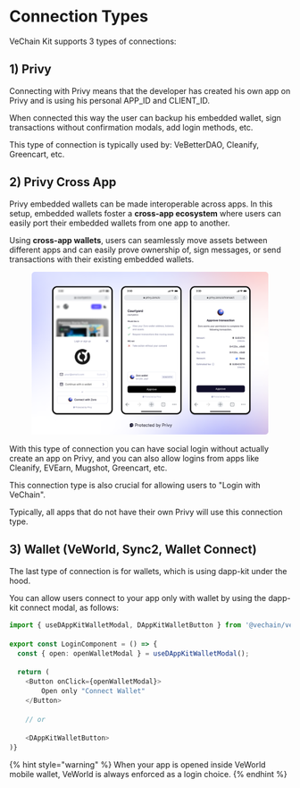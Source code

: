 # Connection Types

VeChain Kit supports 3 types of connections:

## 1) Privy

Connecting with Privy means that the developer has created his own app on Privy and is using his personal APP\_ID and CLIENT\_ID.&#x20;

When connected this way the user can backup his embedded wallet, sign transactions without confirmation modals, add login methods, etc.

This type of connection is typically used by: VeBetterDAO, Cleanify, Greencart, etc.

## 2) Privy Cross App

Privy embedded wallets can be made interoperable across apps. In this setup, embedded wallets foster a **cross-app ecosystem** where users can easily port their embedded wallets from one app to another.

Using **cross-app wallets**, users can seamlessly move assets between different apps and can easily prove ownership of, sign messages, or send transactions with their existing embedded wallets.

<figure><img src="../.gitbook/assets/image (3) (1).png" alt=""><figcaption></figcaption></figure>

With this type of connection you can have social login without actually create an app on Privy, and you can also allow logins from apps like Cleanify, EVEarn, Mugshot, Greencart, etc.&#x20;

This connection type is also crucial for allowing users to "Login with VeChain".

Typically, all apps that do not have their own Privy will use this connection type.

## 3) Wallet (VeWorld, Sync2, Wallet Connect)

The last type of connection is for wallets, which is using dapp-kit under the hood.

You can allow users connect to your app only with wallet by using the dapp-kit connect modal, as follows:

```typescript
import { useDAppKitWalletModal, DAppKitWalletButton } from '@vechain/vechain-kit';

export const LoginComponent = () => {
  const { open: openWalletModal } = useDAppKitWalletModal();

  return (
    <Button onClick={openWalletModal}>
        Open only "Connect Wallet"
    </Button>
    
    // or

    <DAppKitWalletButton>
)}
```

{% hint style="warning" %}
When your app is opened inside VeWorld mobile wallet, VeWorld is always enforced as a login choice.
{% endhint %}
